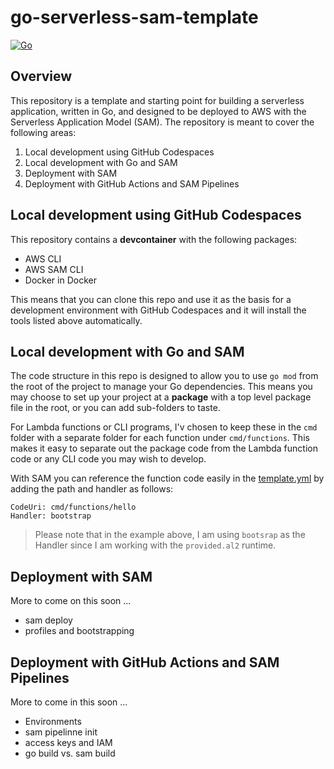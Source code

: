 # go-serverless-sam-template

[![Go](https://github.com/go-micah/go-serverless-sam-template/actions/workflows/go.yml/badge.svg?branch=main)](https://github.com/go-micah/go-serverless-sam-template/actions/workflows/go.yml)

## Overview

This repository is a template and starting point for building a serverless application, written in Go, and designed to be deployed to AWS with the Serverless Application Model (SAM). The repository is meant to cover the following areas:

1. Local development using GitHub Codespaces
2. Local development with Go and SAM
3. Deployment with SAM
4. Deployment with GitHub Actions and SAM Pipelines

## Local development using GitHub Codespaces

This repository contains a **devcontainer** with the following packages:

- AWS CLI
- AWS SAM CLI
- Docker in Docker

This means that you can clone this repo and use it as the basis for a development environment with GitHub Codespaces and it will install the tools listed above automatically.


## Local development with Go and SAM

The code structure in this repo is designed to allow you to use `go mod` from the root of the project to manage your Go dependencies. This means you may choose to set up your project at a **package** with a top level package file in the root, or you can add sub-folders to taste.

For Lambda functions or CLI programs, I'v chosen to keep these in the `cmd` folder with a separate folder for each function under `cmd/functions`. This makes it easy to separate out the package code from the Lambda function code or any CLI code you may wish to develop.

With SAM you can reference the function code easily in the [template.yml](template.yaml) by adding the path and handler as follows:

```
CodeUri: cmd/functions/hello
Handler: bootstrap
```

> Please note that in the example above, I am using `bootsrap` as the Handler since I am working with the `provided.al2` runtime.

## Deployment with SAM

More to come on this soon ...

- sam deploy
- profiles and bootstrapping

## Deployment with GitHub Actions and SAM Pipelines

More to come in this soon ...

- Environments
- sam pipelinne init
- access keys and IAM
- go build vs. sam build
